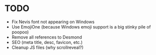 # TODO

- Fix Nevis font not appearing on Windows
- Use EmojiOne (because Windows emoji support is a big stinky pile of poopoo)
- Remove all references to Desmond
- SEO (meta title, desc, favicon, etc.)
- Cleanup JS files (why scrollreveal?)
